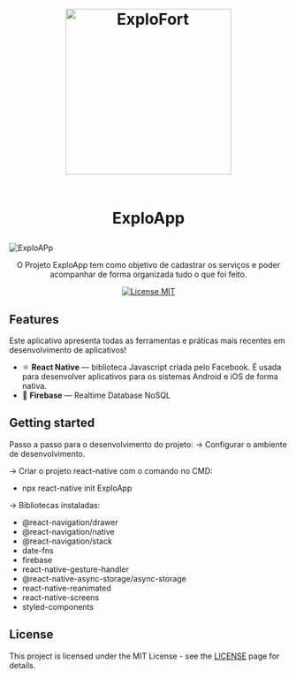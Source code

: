 <h1 align="center">
<br>
  <img src="https://user-images.githubusercontent.com/79226722/202199866-6abe164a-0c62-4935-b276-02532493eae0.png" alt="ExploFort" width="300">
<br>
<br>

ExploApp
</h1>

![ExploAPp](https://user-images.githubusercontent.com/79226722/202037074-91129f80-3c46-4a05-bc97-64f679bff7c5.jpg)

<p align="center">O Projeto ExploApp tem como objetivo de cadastrar os serviços e poder acompanhar de forma organizada tudo o que foi feito.</p>

<p align="center">
  <a href="https://opensource.org/licenses/MIT">
    <img src="https://img.shields.io/badge/License-MIT-blue.svg" alt="License MIT">
  </a>
</p>

## Features
[//]: # (Add the features of your project here:)
Este aplicativo apresenta todas as ferramentas e práticas mais recentes em desenvolvimento de aplicativos!

- ⚛️ **React Native** —  biblioteca Javascript criada pelo Facebook. É usada para desenvolver aplicativos para os sistemas Android e iOS de forma nativa.
- 🔶 **Firebase** — Realtime Database NoSQL

## Getting started

Passo a passo para o desenvolvimento do projeto:
→ Configurar o ambiente de desenvolvimento.

→ Criar o projeto react-native com o comando no CMD:
- npx react-native init ExploApp

→ Bibliotecas instaladas:
- @react-navigation/drawer
- @react-navigation/native
- @react-navigation/stack
- date-fns
- firebase
- react-native-gesture-handler
- @react-native-async-storage/async-storage
- react-native-reanimated
- react-native-screens
- styled-components


## License

This project is licensed under the MIT License - see the [LICENSE](https://opensource.org/licenses/MIT) page for details.
